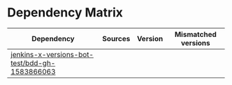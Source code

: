 # Dependency Matrix

Dependency | Sources | Version | Mismatched versions
---------- | ------- | ------- | -------------------
[jenkins-x-versions-bot-test/bdd-gh-1583866063](https://github.com/jenkins-x-versions-bot-test/bdd-gh-1583866063.git) |  | []() | 

